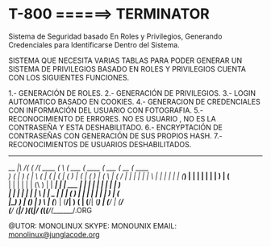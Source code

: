 T-800  ======> TERMINATOR
=============================================

Sistema de Seguridad basado En Roles y Privilegios, Generando Credenciales para Identificarse Dentro del Sistema.

SISTEMA QUE NECESITA VARIAS TABLAS PARA PODER GENERAR UN SISTEMA DE PRIVILEGIOS BASADO EN ROLES Y PRIVILEGIOS
CUENTA CON LOS SIGUIENTES FUNCIONES.

1.- GENERACIÓN DE ROLES.
2.- GENERACIÓN DE PRIVILEGIOS.
3.- LOGIN AUTOMATICO BASADO EN COOKIES.
4.- GENERACION DE CREDENCIALES CON INFORMACIÓN DEL USUARIO CON FOTOGRAFIA.
5.- RECONOCIMIENTO DE ERRORES. NO ES USUARIO , NO ES LA CONTRASEÑA Y ESTA DESHABILITADO.
6.- ENCRYPTACIÓN DE CONTRASEÑAS CON GENERACIÓN DE SUS PROPIOS HASH.
7.- RECONOCIMIENTOS DE USUARIOS DESHABILITADOS.







_________        _       _______ _       _______ _______ _______ ______  _______ 
\__    _|\     /( (    /(  ____ ( \     (  ___  (  ____ (  ___  (  __  \(  ____ \
   )  ( | )   ( |  \  ( | (    \| (     | (   ) | (    \| (   ) | (  \  | (    \/
   |  | | |   | |   \ | | |     | |     | (___) | |     | |   | | |   ) | (__    
   |  | | |   | | (\ \) | | ____| |     |  ___  | |     | |   | | |   | |  __)   
   |  | | |   | | | \   | | \_  | |     | (   ) | |     | |   | | |   ) | (      
|\_)  ) | (___) | )  \  | (___) | (____/| )   ( | (____/| (___) | (__/  | (____/\
(____/  (_______|/    )_(_______(_______|/     \(_______(_______(______/(_______/.ORG


@UTOR: MONOLINUX
SKYPE: MONOUNIX
EMAIL: monolinux@junglacode.org





                                                                                 

